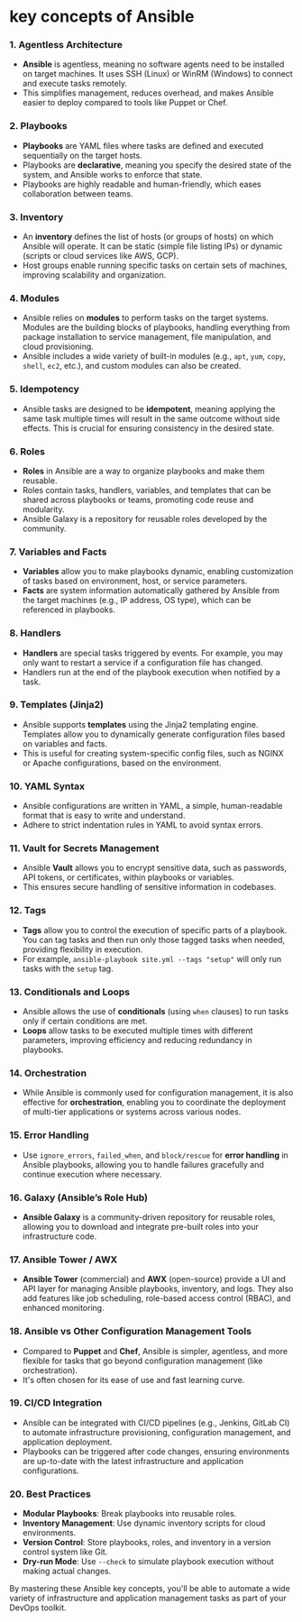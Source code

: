 <h1>key concepts of Ansible</h1>

### 1. **Agentless Architecture**
   - **Ansible** is agentless, meaning no software agents need to be installed on target machines. It uses SSH (Linux) or WinRM (Windows) to connect and execute tasks remotely.
   - This simplifies management, reduces overhead, and makes Ansible easier to deploy compared to tools like Puppet or Chef.

### 2. **Playbooks**
   - **Playbooks** are YAML files where tasks are defined and executed sequentially on the target hosts.
   - Playbooks are **declarative**, meaning you specify the desired state of the system, and Ansible works to enforce that state.
   - Playbooks are highly readable and human-friendly, which eases collaboration between teams.

### 3. **Inventory**
   - An **inventory** defines the list of hosts (or groups of hosts) on which Ansible will operate. It can be static (simple file listing IPs) or dynamic (scripts or cloud services like AWS, GCP).
   - Host groups enable running specific tasks on certain sets of machines, improving scalability and organization.

### 4. **Modules**
   - Ansible relies on **modules** to perform tasks on the target systems. Modules are the building blocks of playbooks, handling everything from package installation to service management, file manipulation, and cloud provisioning.
   - Ansible includes a wide variety of built-in modules (e.g., `apt`, `yum`, `copy`, `shell`, `ec2`, etc.), and custom modules can also be created.

### 5. **Idempotency**
   - Ansible tasks are designed to be **idempotent**, meaning applying the same task multiple times will result in the same outcome without side effects. This is crucial for ensuring consistency in the desired state.

### 6. **Roles**
   - **Roles** in Ansible are a way to organize playbooks and make them reusable.
   - Roles contain tasks, handlers, variables, and templates that can be shared across playbooks or teams, promoting code reuse and modularity.
   - Ansible Galaxy is a repository for reusable roles developed by the community.

### 7. **Variables and Facts**
   - **Variables** allow you to make playbooks dynamic, enabling customization of tasks based on environment, host, or service parameters.
   - **Facts** are system information automatically gathered by Ansible from the target machines (e.g., IP address, OS type), which can be referenced in playbooks.

### 8. **Handlers**
   - **Handlers** are special tasks triggered by events. For example, you may only want to restart a service if a configuration file has changed.
   - Handlers run at the end of the playbook execution when notified by a task.

### 9. **Templates (Jinja2)**
   - Ansible supports **templates** using the Jinja2 templating engine. Templates allow you to dynamically generate configuration files based on variables and facts.
   - This is useful for creating system-specific config files, such as NGINX or Apache configurations, based on the environment.

### 10. **YAML Syntax**
   - Ansible configurations are written in YAML, a simple, human-readable format that is easy to write and understand.
   - Adhere to strict indentation rules in YAML to avoid syntax errors.

### 11. **Vault for Secrets Management**
   - Ansible **Vault** allows you to encrypt sensitive data, such as passwords, API tokens, or certificates, within playbooks or variables.
   - This ensures secure handling of sensitive information in codebases.

### 12. **Tags**
   - **Tags** allow you to control the execution of specific parts of a playbook. You can tag tasks and then run only those tagged tasks when needed, providing flexibility in execution.
   - For example, `ansible-playbook site.yml --tags "setup"` will only run tasks with the `setup` tag.

### 13. **Conditionals and Loops**
   - Ansible allows the use of **conditionals** (using `when` clauses) to run tasks only if certain conditions are met.
   - **Loops** allow tasks to be executed multiple times with different parameters, improving efficiency and reducing redundancy in playbooks.

### 14. **Orchestration**
   - While Ansible is commonly used for configuration management, it is also effective for **orchestration**, enabling you to coordinate the deployment of multi-tier applications or systems across various nodes.

### 15. **Error Handling**
   - Use `ignore_errors`, `failed_when`, and `block/rescue` for **error handling** in Ansible playbooks, allowing you to handle failures gracefully and continue execution where necessary.

### 16. **Galaxy (Ansible’s Role Hub)**
   - **Ansible Galaxy** is a community-driven repository for reusable roles, allowing you to download and integrate pre-built roles into your infrastructure code.

### 17. **Ansible Tower / AWX**
   - **Ansible Tower** (commercial) and **AWX** (open-source) provide a UI and API layer for managing Ansible playbooks, inventory, and logs. They also add features like job scheduling, role-based access control (RBAC), and enhanced monitoring.

### 18. **Ansible vs Other Configuration Management Tools**
   - Compared to **Puppet** and **Chef**, Ansible is simpler, agentless, and more flexible for tasks that go beyond configuration management (like orchestration).
   - It's often chosen for its ease of use and fast learning curve.

### 19. **CI/CD Integration**
   - Ansible can be integrated with CI/CD pipelines (e.g., Jenkins, GitLab CI) to automate infrastructure provisioning, configuration management, and application deployment.
   - Playbooks can be triggered after code changes, ensuring environments are up-to-date with the latest infrastructure and application configurations.

### 20. **Best Practices**
   - **Modular Playbooks**: Break playbooks into reusable roles.
   - **Inventory Management**: Use dynamic inventory scripts for cloud environments.
   - **Version Control**: Store playbooks, roles, and inventory in a version control system like Git.
   - **Dry-run Mode**: Use `--check` to simulate playbook execution without making actual changes.

By mastering these Ansible key concepts, you'll be able to automate a wide variety of infrastructure and application management tasks as part of your DevOps toolkit.
